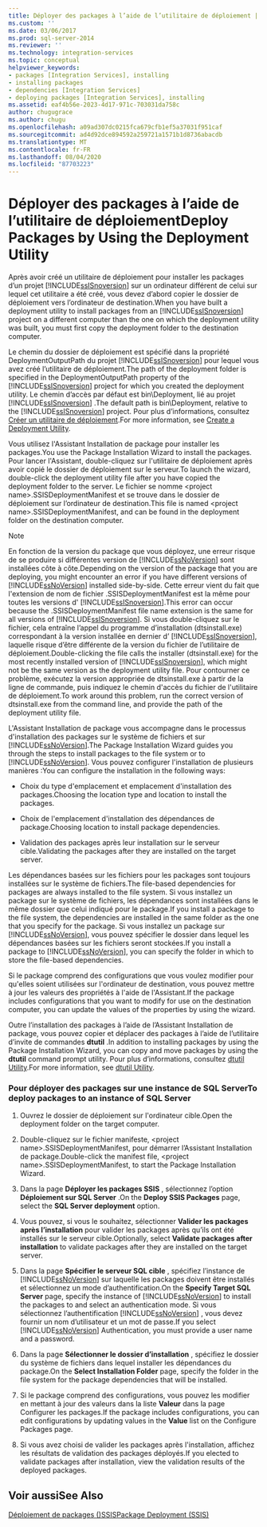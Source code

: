```yaml
---
title: Déployer des packages à l’aide de l’utilitaire de déploiement | Microsoft Docs
ms.custom: ''
ms.date: 03/06/2017
ms.prod: sql-server-2014
ms.reviewer: ''
ms.technology: integration-services
ms.topic: conceptual
helpviewer_keywords:
- packages [Integration Services], installing
- installing packages
- dependencies [Integration Services]
- deploying packages [Integration Services], installing
ms.assetid: eaf4b56e-2023-4d17-971c-703031da758c
author: chugugrace
ms.author: chugu
ms.openlocfilehash: a09ad307dc0215fca679cfb1ef5a37031f951caf
ms.sourcegitcommit: ad4d92dce894592a259721a1571b1d8736abacdb
ms.translationtype: MT
ms.contentlocale: fr-FR
ms.lasthandoff: 08/04/2020
ms.locfileid: "87703223"
---
```

# <a name="deploy-packages-by-using-the-deployment-utility"></a><span data-ttu-id="b7e56-102">Déployer des packages à l’aide de l’utilitaire de déploiement</span><span class="sxs-lookup"><span data-stu-id="b7e56-102">Deploy Packages by Using the Deployment Utility</span></span>
  <span data-ttu-id="b7e56-103">Après avoir créé un utilitaire de déploiement pour installer les packages d’un projet [!INCLUDE[ssISnoversion](../includes/ssisnoversion-md.md)] sur un ordinateur différent de celui sur lequel cet utilitaire a été créé, vous devez d’abord copier le dossier de déploiement vers l’ordinateur de destination.</span><span class="sxs-lookup"><span data-stu-id="b7e56-103">When you have built a deployment utility to install packages from an [!INCLUDE[ssISnoversion](../includes/ssisnoversion-md.md)] project on a different computer than the one on which the deployment utility was built, you must first copy the deployment folder to the destination computer.</span></span>  
  
 <span data-ttu-id="b7e56-104">Le chemin du dossier de déploiement est spécifié dans la propriété DeploymentOutputPath du projet [!INCLUDE[ssISnoversion](../includes/ssisnoversion-md.md)] pour lequel vous avez créé l’utilitaire de déploiement.</span><span class="sxs-lookup"><span data-stu-id="b7e56-104">The path of the deployment folder is specified in the DeploymentOutputPath property of the [!INCLUDE[ssISnoversion](../includes/ssisnoversion-md.md)] project for which you created the deployment utility.</span></span> <span data-ttu-id="b7e56-105">Le chemin d’accès par défaut est bin\Deployment, lié au projet [!INCLUDE[ssISnoversion](../includes/ssisnoversion-md.md)] .</span><span class="sxs-lookup"><span data-stu-id="b7e56-105">The default path is bin\Deployment, relative to the [!INCLUDE[ssISnoversion](../includes/ssisnoversion-md.md)] project.</span></span> <span data-ttu-id="b7e56-106">Pour plus d’informations, consultez [Créer un utilitaire de déploiement](../../2014/integration-services/create-a-deployment-utility.md).</span><span class="sxs-lookup"><span data-stu-id="b7e56-106">For more information, see [Create a Deployment Utility](../../2014/integration-services/create-a-deployment-utility.md).</span></span>  
  
 <span data-ttu-id="b7e56-107">Vous utilisez l'Assistant Installation de package pour installer les packages.</span><span class="sxs-lookup"><span data-stu-id="b7e56-107">You use the Package Installation Wizard to install the packages.</span></span> <span data-ttu-id="b7e56-108">Pour lancer l'Assistant, double-cliquez sur l'utilitaire de déploiement après avoir copié le dossier de déploiement sur le serveur.</span><span class="sxs-lookup"><span data-stu-id="b7e56-108">To launch the wizard, double-click the deployment utility file after you have copied the deployment folder to the server.</span></span> <span data-ttu-id="b7e56-109">Le fichier se nomme \<project name>.SSISDeploymentManifest et se trouve dans le dossier de déploiement sur l’ordinateur de destination.</span><span class="sxs-lookup"><span data-stu-id="b7e56-109">This file is named \<project name>.SSISDeploymentManifest, and can be found in the deployment folder on the destination computer.</span></span>  
  
> [!NOTE]  
>  <span data-ttu-id="b7e56-110">En fonction de la version du package que vous déployez, une erreur risque de se produire si différentes version de [!INCLUDE[ssNoVersion](../includes/ssnoversion-md.md)] sont installées côte à côte.</span><span class="sxs-lookup"><span data-stu-id="b7e56-110">Depending on the version of the package that you are deploying, you might encounter an error if you have different versions of [!INCLUDE[ssNoVersion](../includes/ssnoversion-md.md)] installed side-by-side.</span></span> <span data-ttu-id="b7e56-111">Cette erreur vient du fait que l'extension de nom de fichier .SSISDeploymentManifest est la même pour toutes les versions d' [!INCLUDE[ssISnoversion](../includes/ssisnoversion-md.md)].</span><span class="sxs-lookup"><span data-stu-id="b7e56-111">This error can occur because the .SSISDeploymentManifest file name extension is the same for all versions of [!INCLUDE[ssISnoversion](../includes/ssisnoversion-md.md)].</span></span> <span data-ttu-id="b7e56-112">Si vous double-cliquez sur le fichier, cela entraîne l’appel du programme d’installation (dtsinstall.exe) correspondant à la version installée en dernier d’ [!INCLUDE[ssISnoversion](../includes/ssisnoversion-md.md)], laquelle risque d’être différente de la version du fichier de l’utilitaire de déploiement.</span><span class="sxs-lookup"><span data-stu-id="b7e56-112">Double-clicking the file calls the installer (dtsinstall.exe) for the most recently installed version of [!INCLUDE[ssISnoversion](../includes/ssisnoversion-md.md)], which might not be the same version as the deployment utility file.</span></span> <span data-ttu-id="b7e56-113">Pour contourner ce problème, exécutez la version appropriée de dtsinstall.exe à partir de la ligne de commande, puis indiquez le chemin d'accès du fichier de l'utilitaire de déploiement.</span><span class="sxs-lookup"><span data-stu-id="b7e56-113">To work around this problem, run the correct version of dtsinstall.exe from the command line, and provide the path of the deployment utility file.</span></span>  
  
 <span data-ttu-id="b7e56-114">L'Assistant Installation de package vous accompagne dans le processus d'installation des packages sur le système de fichiers et sur [!INCLUDE[ssNoVersion](../includes/ssnoversion-md.md)].</span><span class="sxs-lookup"><span data-stu-id="b7e56-114">The Package Installation Wizard guides you through the steps to install packages to the file system or to [!INCLUDE[ssNoVersion](../includes/ssnoversion-md.md)].</span></span> <span data-ttu-id="b7e56-115">Vous pouvez configurer l'installation de plusieurs manières :</span><span class="sxs-lookup"><span data-stu-id="b7e56-115">You can configure the installation in the following ways:</span></span>  
  
-   <span data-ttu-id="b7e56-116">Choix du type d'emplacement et emplacement d'installation des packages.</span><span class="sxs-lookup"><span data-stu-id="b7e56-116">Choosing the location type and location to install the packages.</span></span>  
  
-   <span data-ttu-id="b7e56-117">Choix de l'emplacement d'installation des dépendances de package.</span><span class="sxs-lookup"><span data-stu-id="b7e56-117">Choosing location to install package dependencies.</span></span>  
  
-   <span data-ttu-id="b7e56-118">Validation des packages après leur installation sur le serveur cible.</span><span class="sxs-lookup"><span data-stu-id="b7e56-118">Validating the packages after they are installed on the target server.</span></span>  
  
 <span data-ttu-id="b7e56-119">Les dépendances basées sur les fichiers pour les packages sont toujours installées sur le système de fichiers.</span><span class="sxs-lookup"><span data-stu-id="b7e56-119">The file-based dependencies for packages are always installed to the file system.</span></span> <span data-ttu-id="b7e56-120">Si vous installez un package sur le système de fichiers, les dépendances sont installées dans le même dossier que celui indiqué pour le package.</span><span class="sxs-lookup"><span data-stu-id="b7e56-120">If you install a package to the file system, the dependencies are installed in the same folder as the one that you specify for the package.</span></span> <span data-ttu-id="b7e56-121">Si vous installez un package sur [!INCLUDE[ssNoVersion](../includes/ssnoversion-md.md)], vous pouvez spécifier le dossier dans lequel les dépendances basées sur les fichiers seront stockées.</span><span class="sxs-lookup"><span data-stu-id="b7e56-121">If you install a package to [!INCLUDE[ssNoVersion](../includes/ssnoversion-md.md)], you can specify the folder in which to store the file-based dependencies.</span></span>  
  
 <span data-ttu-id="b7e56-122">Si le package comprend des configurations que vous voulez modifier pour qu'elles soient utilisées sur l'ordinateur de destination, vous pouvez mettre à jour les valeurs des propriétés à l'aide de l'Assistant.</span><span class="sxs-lookup"><span data-stu-id="b7e56-122">If the package includes configurations that you want to modify for use on the destination computer, you can update the values of the properties by using the wizard.</span></span>  
  
 <span data-ttu-id="b7e56-123">Outre l’installation des packages à l’aide de l’Assistant Installation de package, vous pouvez copier et déplacer des packages à l’aide de l’utilitaire d’invite de commandes **dtutil** .</span><span class="sxs-lookup"><span data-stu-id="b7e56-123">In addition to installing packages by using the Package Installation Wizard, you can copy and move packages by using the **dtutil** command prompt utility.</span></span> <span data-ttu-id="b7e56-124">Pour plus d’informations, consultez [dtutil Utility](dtutil-utility.md).</span><span class="sxs-lookup"><span data-stu-id="b7e56-124">For more information, see [dtutil Utility](dtutil-utility.md).</span></span>  
  
### <a name="to-deploy-packages-to-an-instance-of-sql-server"></a><span data-ttu-id="b7e56-125">Pour déployer des packages sur une instance de SQL Server</span><span class="sxs-lookup"><span data-stu-id="b7e56-125">To deploy packages to an instance of SQL Server</span></span>  
  
1.  <span data-ttu-id="b7e56-126">Ouvrez le dossier de déploiement sur l'ordinateur cible.</span><span class="sxs-lookup"><span data-stu-id="b7e56-126">Open the deployment folder on the target computer.</span></span>  
  
2.  <span data-ttu-id="b7e56-127">Double-cliquez sur le fichier manifeste, \<project name>.SSISDeploymentManifest, pour démarrer l’Assistant Installation de package.</span><span class="sxs-lookup"><span data-stu-id="b7e56-127">Double-click the manifest file, \<project name>.SSISDeploymentManifest, to start the Package Installation Wizard.</span></span>  
  
3.  <span data-ttu-id="b7e56-128">Dans la page **Déployer les packages SSIS** , sélectionnez l’option **Déploiement sur SQL Server** .</span><span class="sxs-lookup"><span data-stu-id="b7e56-128">On the **Deploy SSIS Packages** page, select the **SQL Server deployment** option.</span></span>  
  
4.  <span data-ttu-id="b7e56-129">Vous pouvez, si vous le souhaitez, sélectionner **Valider les packages après l’installation** pour valider les packages après qu’ils ont été installés sur le serveur cible.</span><span class="sxs-lookup"><span data-stu-id="b7e56-129">Optionally, select **Validate packages after installation** to validate packages after they are installed on the target server.</span></span>  
  
5.  <span data-ttu-id="b7e56-130">Dans la page **Spécifier le serveur SQL cible** , spécifiez l’instance de [!INCLUDE[ssNoVersion](../includes/ssnoversion-md.md)] sur laquelle les packages doivent être installés et sélectionnez un mode d’authentification.</span><span class="sxs-lookup"><span data-stu-id="b7e56-130">On the **Specify Target SQL Server** page, specify the instance of [!INCLUDE[ssNoVersion](../includes/ssnoversion-md.md)] to install the packages to and select an authentication mode.</span></span> <span data-ttu-id="b7e56-131">Si vous sélectionnez l’authentification [!INCLUDE[ssNoVersion](../includes/ssnoversion-md.md)] , vous devez fournir un nom d’utilisateur et un mot de passe.</span><span class="sxs-lookup"><span data-stu-id="b7e56-131">If you select [!INCLUDE[ssNoVersion](../includes/ssnoversion-md.md)] Authentication, you must provide a user name and a password.</span></span>  
  
6.  <span data-ttu-id="b7e56-132">Dans la page **Sélectionner le dossier d’installation** , spécifiez le dossier du système de fichiers dans lequel installer les dépendances du package.</span><span class="sxs-lookup"><span data-stu-id="b7e56-132">On the **Select Installation Folder** page, specify the folder in the file system for the package dependencies that will be installed.</span></span>  
  
7.  <span data-ttu-id="b7e56-133">Si le package comprend des configurations, vous pouvez les modifier en mettant à jour des valeurs dans la liste **Valeur** dans la page Configurer les packages.</span><span class="sxs-lookup"><span data-stu-id="b7e56-133">If the package includes configurations, you can edit configurations by updating values in the **Value** list on the Configure Packages page.</span></span>  
  
8.  <span data-ttu-id="b7e56-134">Si vous avez choisi de valider les packages après l'installation, affichez les résultats de validation des packages déployés.</span><span class="sxs-lookup"><span data-stu-id="b7e56-134">If you elected to validate packages after installation, view the validation results of the deployed packages.</span></span>  
  
## <a name="see-also"></a><span data-ttu-id="b7e56-135">Voir aussi</span><span class="sxs-lookup"><span data-stu-id="b7e56-135">See Also</span></span>  
 [<span data-ttu-id="b7e56-136">Déploiement de packages &#40;&#41;SSIS</span><span class="sxs-lookup"><span data-stu-id="b7e56-136">Package Deployment &#40;SSIS&#41;</span></span>](packages/legacy-package-deployment-ssis.md)  
  
  
